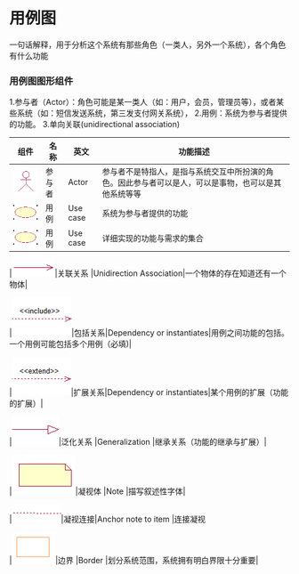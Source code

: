 # 用例图
一句话解释，用于分析这个系统有那些角色（一类人，另外一个系统），各个角色有什么功能

### 用例图图形组件
1.参与者（Actor）：角色可能是某一类人（如：用户，会员，管理员等），或者某些系统（如：短信发送系统，第三发支付网关系统），
2.用例：系统为参与者提供的功能。
3.单向关联(unidirectional association)

|组件|名称|英文|功能描述|
|----|----|----|----|
|![](/UML/images/actor.png)|参与者|Actor|参与者不是特指人，是指与系统交互中所扮演的角色。因此参与者可以是人，可以是事物，也可以是其他系统等等|
|![](/UML/images/Usecase.png)|用例|Use case|系统为参与者提供的功能|
|![](/UML/images/Usecase.png)|用例|Use case|详细实现的功能与需求的集合|
    
|![](/UML/images/UnidirectionAssociation.png)|关联关系	|Unidirection  Association|一个物体的存在知道还有一个物体|

|![](/UML/images/DependencyOrinstantiates1.png)|包括关系|Dependency or instantiates|用例之间功能的包括。一个用例可能包括多个用例（必填)|

|![](/UML/images/DependencyOrinstantiates2.png)|扩展关系|Dependency or instantiates|某个用例的扩展（功能的扩展）|
   
|![](/UML/images/Generalization.png)|泛化关系	|Generalization	|继承关系（功能的继承与扩展）|

|![](/UML/images/Note.png)|凝视体	|Note	|描写叙述性字体|

|![](/UML/images/AnchorNoteToItem.png)|凝视连接|Anchor note to item	|连接凝视
    
|![](/UML/images/Border.png)|边界	|Border	|划分系统范围，系统拥有明白界限十分重要|